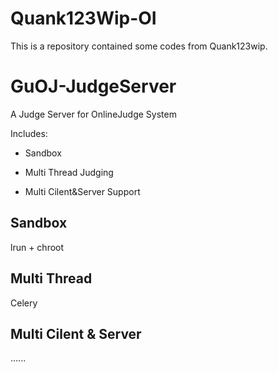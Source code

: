 # Quank123Wip-OI

This is a repository contained some codes from Quank123wip.

# GuOJ-JudgeServer
A Judge Server for OnlineJudge System

Includes:
- Sandbox

- Multi Thread Judging

- Multi Cilent&Server Support

## Sandbox

lrun + chroot

## Multi Thread

Celery

## Multi Cilent & Server

......
